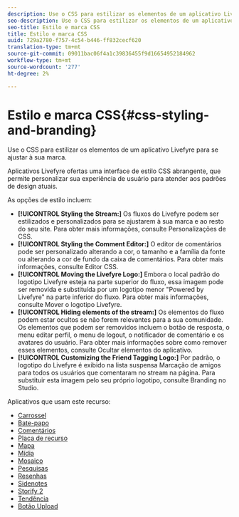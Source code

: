 ```yaml
---
description: Use o CSS para estilizar os elementos de um aplicativo Livefyre para se ajustar à sua marca.
seo-description: Use o CSS para estilizar os elementos de um aplicativo Livefyre para se ajustar à sua marca.
seo-title: Estilo e marca CSS
title: Estilo e marca CSS
uuid: 729a2780-f757-4c54-b446-ff832cecf620
translation-type: tm+mt
source-git-commit: 09011bac06f4a1c39836455f9d16654952184962
workflow-type: tm+mt
source-wordcount: '277'
ht-degree: 2%

---
```



# Estilo e marca CSS{#css-styling-and-branding}

Use o CSS para estilizar os elementos de um aplicativo Livefyre para se ajustar à sua marca.

Aplicativos Livefyre ofertas uma interface de estilo CSS abrangente, que permite personalizar sua experiência de usuário para atender aos padrões de design atuais.

As opções de estilo incluem:

* **[!UICONTROL Styling the Stream:]** Os fluxos do Livefyre podem ser estilizados e personalizados para se ajustarem à sua marca e ao resto do seu site. Para obter mais informações, consulte Personalizações de CSS.
* **[!UICONTROL Styling the Comment Editor:]** O editor de comentários pode ser personalizado alterando a cor, o tamanho e a família da fonte ou alterando a cor de fundo da caixa de comentários. Para obter mais informações, consulte Editor CSS.
* **[!UICONTROL Moving the Livefyre Logo:]** Embora o local padrão do logotipo Livefyre esteja na parte superior do fluxo, essa imagem pode ser removida e substituída por um logotipo menor &quot;Powered by Livefyre&quot; na parte inferior do fluxo. Para obter mais informações, consulte Mover o logotipo Livefyre.
* **[!UICONTROL Hiding elements of the stream:]** Os elementos do fluxo podem estar ocultos se não forem relevantes para a sua comunidade. Os elementos que podem ser removidos incluem o botão de resposta, o menu editar perfil, o menu de logout, o notificador de comentário e os avatares do usuário. Para obter mais informações sobre como remover esses elementos, consulte Ocultar elementos do aplicativo.
* **[!UICONTROL Customizing the Friend Tagging Logo:]** Por padrão, o logotipo do Livefyre é exibido na lista suspensa Marcação de amigos para todos os usuários que comentaram no stream na página. Para substituir esta imagem pelo seu próprio logotipo, consulte Branding no Studio.

Aplicativos que usam este recurso:

* [Carrossel](/help/using/c-about-apps/c-carousel-app/c-carousel-app.md#c_carousel_app)
* [Bate-papo](/help/using/c-about-apps/c-chat-app/c-chat-app.md#c_chat_app)
* [Comentários](/help/using/c-about-apps/c-comments/c-comments.md)
* [Placa de recurso](/help/using/c-about-apps/c-feature-card-app/c-feature-card-app.md#c_feature_card_app)
* [Mapa](/help/using/c-about-apps/c-map-app/c-map-app.md#c_map_app)
* [Mídia](/help/using/c-about-apps/c-media-wall-app/c-media-wall-app.md#c_media_wall_app)
* [Mosaico](/help/using/c-about-apps/c-mosaic-app/c-mosaic-app.md#c_mosaic_app)
* [Pesquisas](/help/using/c-about-apps/c-polls-app/c-polls-app.md#c_polls_app)
* [Resenhas](/help/using/c-about-apps/c-reviews-app/c-reviews-app.md#c_reviews_app)
* [Sidenotes](/help/using/c-about-apps/c-sidenotes-app/c-sidenotes-app.md#c_sidenotes_app)
* [Storify 2](/help/using/c-about-apps/c-storify2/c-storify2.md#c_storify2)
* [Tendência](/help/using/c-about-apps/c-trending-app/c-trending-app.md#c_trending_app)
* [Botão Upload](/help/using/c-about-apps/c-upload-button-app/c-upload-button-app.md#c_upload_button_app)

